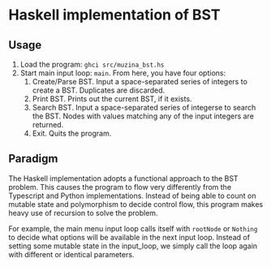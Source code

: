 # Haskell implementation of BST

## Usage
1.  Load the program: `ghci src/muzina_bst.hs`
2.  Start main input loop: `main`. From here, you have four options:
    1. Create/Parse BST. Input a space-separated series of integers to create a BST. Duplicates are discarded.
    2. Print BST. Prints out the current BST, if it exists.
    3. Search BST. Input a space-separated series of integerse to search the BST. Nodes with values matching any of the input integers are returned.
    4. Exit. Quits the program.

## Paradigm
The Haskell implementation adopts a functional approach to the BST problem. This causes the program to flow very differently from the Typescript and Python implementations. Instead of being able to count on mutable state and polymorphism to decide control flow, this program makes heavy use of recursion to solve the problem.

For example, the main menu input loop calls itself with `rootNode` or `Nothing` to decide what options will be available in the next input loop. Instead of setting some mutable state in the input_loop, we simply call the loop again with different or identical parameters.
